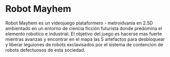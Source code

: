# Robot Mayhem

Robot Mayhem es un videojuego plataformero - metroidvania en 2.5D ambientado en un entorno de ciencia ficción futurista donde predomina el elemento robotico e industrial. El objetivo del juego es hacerse mas fuerte mientras avanzas y encontrar en el mapa las 5 artefactos para desbloquear y liberar leguiones de robots exclavisados por el sistema de contencion de robots defectuosos de esta sociedad.

